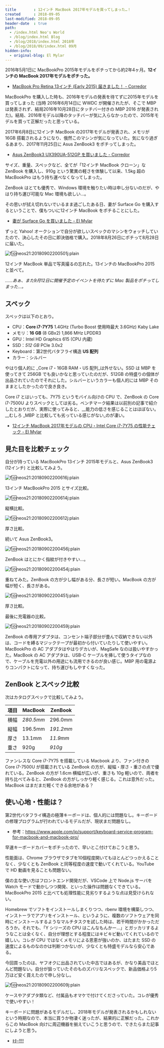 ```yaml
---
title        : 12インチ MacBook 2017年モデルを買ってしまった…！
created      : 2018-09-05
last-modified: 2018-09-05
header-date  : true
path:
  - /index.html Neo's World
  - /blog/index.html Blog
  - /blog/2018/index.html 2018年
  - /blog/2018/09/index.html 09月
hidden-info:
  - original-blog: El Mylar
---
```


2016年5月1日に MacBookPro 2015年モデルをポチってから約2年4ヶ月。__12インチの MacBook 2017年モデルをポチった。__

- [MacBook Pro Retina 13インチ (Early 2015) 届きました！ - Corredor](http://neos21.hatenablog.com/entry/2016/05/08/041357)

MacBookPro を購入した時も、2016年モデルの発表を待てずに2015年モデルを買ってしまった (当時 2016年6月14日に WWDC が開催されたが、そこで MBP は発表されず、結局2016年10月28日にタッチバー付きの MBP 2016 が発表された)。結局、2016年モデル以降のタッチバーが気に入らなかったので、2015年モデルを買って正解だったと思っている。

2017年6月8日に12インチ MacBook の2017年モデルが発表され、メモリが 16GB 搭載されるようになり、俄然このマシンが気になっていた。気になり過ぎるあまり、2017年11月25日に Asus ZenBook3 をポチってしまった。

- [Asus ZenBook3 UX390UA-512GP を買いました - Corredor](http://neos21.hatenablog.com/entry/2017/12/06/080000)

サイズ、重量、スペックなど、全てが「12インチ MacBook クローン」な ZenBook を購入し、910g という驚異の軽さを体験して以来、1.5kg 超の MacBookPro はもう持ち運べなくなってしまった。

ZenBook はとても優秀で、Windows 環境を触りたい時は申し分ないのだが、やはり持ち運び可能な Mac 環境も欲しい…。

その思いが拭え切れないでいるまま過ごしたある日、妻が Surface Go を購入するということで、僕もついに12インチ MacBook をポチることにした。

- [妻が Surface Go を買いました - El Mylar](http://neos21.hateblo.jp/entry/2018/09/06/113000)

ずっと Yahoo! オークションで自分が欲しいスペックのマシンをウォッチしていたので、決心したその日に即決価格で購入。2018年8月26日にポチって8月28日に届いた。

![f:id:neos21:20180902200501j:plain](https://cdn-ak.f.st-hatena.com/images/fotolife/n/neos21/20180902/20180902200501.jpg "f:id:neos21:20180902200501j:plain")

12インチ MacBook 単品で写真撮るの忘れた。13インチの MacBookPro 2015 と並べて。

_……あぁ、また9月12日に開催予定のイベントを待たずに Mac 製品をポチってしまった…。_

## スペック

スペックは以下のとおり。

- CPU：__Core i7-7Y75__ 1.4GHz (Turbo Boost 使用時最大 3.6GHz) Kaby Lake
- メモリ：__16 GB__ (8 GBx2) 1,866 MHz LPDDR3
- GPU：Intel HD Graphics 615 (CPU 内蔵)
- SSD：_512 GB_ PCIe 3.0x2
- Keyboard：第2世代バタフライ構造 __US 配列__
- カラー：シルバー

やはり個人的に _Core i7・16GB RAM・US 配列_は外せない。SSD は MBP を使ってきて 256GB でも良いかなと思っていたのだが、512GB の特盛りの個体が出品されていたのでそれにした。シルバーというカラーも個人的には MBP そのままとしたかったので良き良き。

Core i7 とはいっても、7Y75 というモバイル向けの CPU で、ZenBook の Core i7-7500U よりスペックとしては劣る。ベンチマーク結果は以前別の記事で紹介したとおりだが、実際に使ってみると、__能力の低さを感じることはほぼない。__むしろ _MBP と比較しても劣っている感じがない_のが凄い。

- [12インチ MacBook 2017年モデルの CPU・Intel Core i7-7Y75 の性能チェック - El Mylar](http://neos21.hateblo.jp/entry/2018/08/22/224128)

## 見た目を比較チェック

自分が持っている MacBookPro 13インチ 2015年モデルと、Asus ZenBook3 (12インチ) と比較してみよう。

![f:id:neos21:20180902200616j:plain](https://cdn-ak.f.st-hatena.com/images/fotolife/n/neos21/20180902/20180902200616.jpg "f:id:neos21:20180902200616j:plain")

13インチ MacBookPro 2015 とサイズ比較。

![f:id:neos21:20180902200614j:plain](https://cdn-ak.f.st-hatena.com/images/fotolife/n/neos21/20180902/20180902200614.jpg "f:id:neos21:20180902200614j:plain")

縦横比較。

![f:id:neos21:20180902200612j:plain](https://cdn-ak.f.st-hatena.com/images/fotolife/n/neos21/20180902/20180902200612.jpg "f:id:neos21:20180902200612j:plain")

厚さ比較。

続いて Asus ZenBook3。

![f:id:neos21:20180902200456j:plain](https://cdn-ak.f.st-hatena.com/images/fotolife/n/neos21/20180902/20180902200456.jpg "f:id:neos21:20180902200456j:plain")

ZenBook はとにかく指紋が付きやすい…。

![f:id:neos21:20180902200454j:plain](https://cdn-ak.f.st-hatena.com/images/fotolife/n/neos21/20180902/20180902200454.jpg "f:id:neos21:20180902200454j:plain")

重ねてみた。ZenBook の方が少し幅がある分、長さが短い。MacBook の方が幅が短く、長さがある。

![f:id:neos21:20180902200451j:plain](https://cdn-ak.f.st-hatena.com/images/fotolife/n/neos21/20180902/20180902200451.jpg "f:id:neos21:20180902200451j:plain")

厚さ比較。

最後に充電器の比較。

![f:id:neos21:20180902200459j:plain](https://cdn-ak.f.st-hatena.com/images/fotolife/n/neos21/20180902/20180902200459.jpg "f:id:neos21:20180902200459j:plain")

ZenBook の専用アダプタは、コンセント端子部分が畳んで収納できない以外は、コードを縛るマジックテープが最初から付いていたりして使いやすい。MacBookPro の AC アダプタはやはりデカいが、MagSafe なのは扱いやすかった。MacBook の AC アダプタは、USB-C ケーブルを挿して使うタイプなので、ケーブルを充電以外の用途にも流用できるのが良い感じ。MBP 用の電源よりコンパクトになって、持ち運びもしやすくなった。

## ZenBook とスペック比較

次はカタログスペックで比較してみよう。

| 項目 | MacBook   | ZenBook   |
|------|-----------|-----------|
| 横幅 | _280.5mm_ | 296.0mm   |
| 縦幅 | 196.5mm   | _191.2mm_ |
| 厚さ | 13.1mm    | _11.9mm_  |
| 重さ | 920g      | _910g_    |

ファンレスな Core i7-7Y75 を搭載している Macbook より、ファン付きの Core i7-7500U が搭載されている ZenBook の方が、縦幅・厚さ・重さの点で優れている。ZenBook の方が 1.6cm 横幅が広いが、重さも 10g 軽いので、両者を持ち比べてみると、ZenBook の方がしっかり軽く感じる。これは意外だった。MacBook はまだまだ軽くできる余地がある？

## 使い心地・性能は？

第2世代バタフライ構造の極薄キーボードは、個人的には問題なし。キーボードの修理プログラムが行われているモデルだが、現状まだ問題なし。

- 参考：<https://www.apple.com/jp/support/keyboard-service-program-for-macbook-and-macbook-pro/>

早速キーボードカバーをポチったので、早いとこ付けておこうと思う。

性能面は、Chrome ブラウザでタブを10個程度開いてもほとんどつっかえることなく、少なくとも ZenBook と同等程度の速度で動いてくれている。YouTube で HD 動画を見ることも問題ない。

僕の主な使い方はフロントエンド開発だが、VSCode 上で Node.js サーバを Watch モードで動かしつつ開発、といった操作は問題なくできている。MacBookPro 2015 と比べても処理性能に見劣りするような点は見受けられない。

Homebrew でソフトをインストールしまくりつつ、rbenv 環境を構築しつつ、インストーラでアプリをインストール、というように、複数のソフトウェアを同時にインストールするようなマルチタスクを試した時は、若干時間がかかっただろうか。それでも、「Y シリーズの CPU はこんなもんかー…」とガッカリするようなことは全くなく、自分が理想とする程度にはキビキビ動いてくれているので嬉しい。コレが CPU ではなくメモリによる恩恵が強いのか、はたまた SSD の速度によるものなのかは判断つかないが、少なくとも特盛モデルなら安心である。

今回買ったのは、ヤフオクに出品されていた中古ではあるが、かなり美品でほとんど問題ない。自分が狙っていたそのものズバリなスペックで、新品価格より5万ほど安く買えたので申し分なし。

![f:id:neos21:20180902200609j:plain](https://cdn-ak.f.st-hatena.com/images/fotolife/n/neos21/20180902/20180902200609.jpg "f:id:neos21:20180902200609j:plain")

ケースやアダプタ類など、付属品もオマケで付けてくださっていた。コレが優秀で使いやすい！

キーボードに問題があるモデルだし、2018年モデルが発表されるかもしれないという時期なので、本当に買うか物凄く迷ったが、結果的に正解だった。これからこの MacBook 向けに周辺機器を揃えていこうと思うので、できたらまた記事にしようと思う。

- [ｷﾀｰ!!!!](https://www.instagram.com/p/BnEHfjuhteP/)
